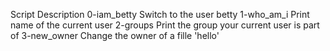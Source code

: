 Script				Description
0-iam_betty			Switch to the user betty
1-who_am_i			Print name of the current user
2-groups			Print the group your current user is part of
3-new_owner			Change the owner of a fille 'hello'
